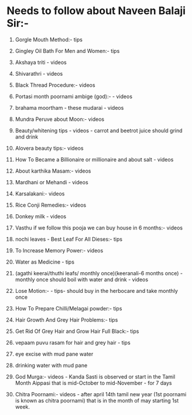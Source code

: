# Needs to follow about Naveen Balaji Sir:-

1. Gorgle Mouth Method:- tips

2. Gingley Oil Bath For Men and Women:- tips

3. Akshaya triti - videos

4. Shivarathri - videos

5. Black Thread Procedure:- videos

6. Portasi month poornami ambige (god):- - videos

7. brahama moortham - these mudarai - videos

8. Mundra Peruve about Moon:- videos 

9. Beauty/whitening tips - videos - carrot and beetrot juice should grind and drink 

10. Alovera beauty tips:- videos

11. How To Became a Billionaire or millionaire and about salt - videos

12. About karthika Masam:- videos

13. Mardhani or Mehandi - videos 

14. Karsalakani:- videos

15. Rice Conji Remedies:- videos

16. Donkey milk - videos

17. Vasthu if we follow this pooja we can buy house in 6 months:- videos 

19. nochi leaves - Best Leaf For All Dieses:- tips

20. To Increase Memory Power:- videos

21. Water as Medicine - tips

22. (agathi keerai/thuthi leafs/ monthly once)(keeranali-6 months once) - monthly once should boil with water and drink - videos

24. Lose Motion:- - tips- should buy in the herbocare and take monthly once 

25. How To Prepare Chilli/Melagai powder:- tips 

27. Hair Growth And Grey Hair Problems:- tips 

28. Get Rid Of Grey Hair and Grow Hair Full Black:- tips 

30. vepaam puvu rasam for hair and grey hair - tips 

31. eye excise with mud pane water 

32. drinking water with mud pane 

33. God Murga:- videos - Kanda Sasti is observed or start in the Tamil Month Aippasi that is mid-October to mid-November - for 7 days 

34. Chitra Poornami:- videos - after april 14th tamil new year (1st poornami is known as chitra poornami) that is in the month of may starting 1st week.
